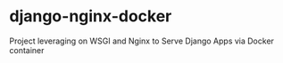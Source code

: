 # django-nginx-docker
Project leveraging on WSGI and Nginx to Serve Django Apps via Docker container
